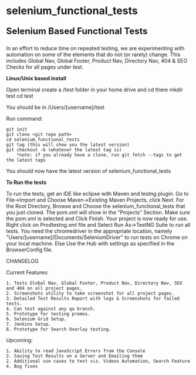 selenium_functional_tests
========================

<strong><p style="font-size:24px;">Selenium Based Functional Tests</p></strong>

In an effort to reduce time on repeated testing, we are experimenting with automation on some of the elements that do not (or rarely) change.
This includes Global Nav, Global Footer, Product Nav, Directory Nav, 404 & SEO Checks for all pages under test. 

<strong>Linux/Unix based install</strong>

Open terminal create a /test folder in your home drive and cd there
	mkdir test
	cd test

You should be in /Users/[username]/test

Run command:

    git init
    git clone <git repo path>
    cd selenium_functional_tests
    git tag (this will show you the latest version)
    git checkout -b (whatever the latest tag is)
    	*note: if you already have a clone, run git fetch --tags to get the latest tags
    
You should now have the latest version of selenium_functional_tests

<strong>To Run the tests </strong>

To run the tests, get an IDE like eclipse with Maven and testng plugin. 
Go to File->Import and Choose Maven->Existing Maven Projects, click Next.
For the Root Directory, Browse and Choose the selenium_functional_tests that you just cloned. The pom.xml will show in the "Projects" Section.
Make sure the pom.xml is selected and Click Finish.
Your project is now ready for use.
Right click on Prodtestng.xml file and Select Run As->TestNG Suite to run all tests.
You need the chromedriver in the appropriate location, namely "Users/[username]/Documents/SeleniumDriver" to run tests on Chrome on your local machine.
Else Use the Hub with settings as specified in the BrowserConfig file.

CHANGELOG

Current Features: 

	1. Tests Global Nav, Global Footer, Product Nav, Directory Nav, SEO and 404 on all project pages.
	2. Screenshots utility to take screenshot for all project pages.
	3. Detailed Test Results Report with logs & Screenshots for failed tests.
	4. Can test against any qa branch.
	5. Prototype for testing promos.
	6. Selenium Grid Setup.
	7. Jenkins Setup.
	8. Prototype for Search Overlay testing.


Upcoming:

	1. Ability to read JavaScript Errors from the Console 
	2. Saving Test Results on a Server and Emailing them
	2. Additional use cases to test viz. Videos Automation, Search Feature
	4. Bug fixes
